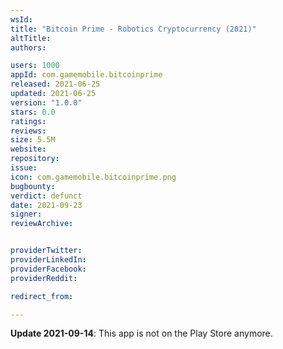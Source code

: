 ```yaml
---
wsId: 
title: "Bitcoin Prime - Robotics Cryptocurrency (2021)"
altTitle: 
authors:

users: 1000
appId: com.gamemobile.bitcoinprime
released: 2021-06-25
updated: 2021-06-25
version: "1.0.0"
stars: 0.0
ratings: 
reviews: 
size: 5.5M
website: 
repository: 
issue: 
icon: com.gamemobile.bitcoinprime.png
bugbounty: 
verdict: defunct
date: 2021-09-23
signer: 
reviewArchive:


providerTwitter: 
providerLinkedIn: 
providerFacebook: 
providerReddit: 

redirect_from:

---
```



**Update 2021-09-14**: This app is not on the Play Store anymore.
